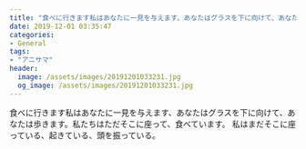 ```yaml
---
title: "食べに行きます私はあなたに一見を与えます、あなたはグラスを下に向けて、あなたは歩きます。"
date: 2019-12-01 03:35:47
categories:
- General
tags:
- "アニサマ"
header:
  image: /assets/images/20191201033231.jpg
  og_image: /assets/images/20191201033231.jpg
---
```


食べに行きます私はあなたに一見を与えます、あなたはグラスを下に向けて、あなたは歩きます。私たちはただそこに座って、食べています。 ‬‬‬‬‬‬‬‬‬‬‬‬‬‬‬‬‬‬‬‬‬‬‬‬‬‬‬‬‬‬‬‬‬‬‬‬‬‬‬‬‬‬‬‬‬‬‬‬‬‬ ‬‬‬‬‬‬‬‬‬‬‬‬‬‬‬‬‬‬‬‬‬‬‬‬‬‬‬‬‬‬‬‬‬‬‬‬‬‬‬‬‬‬‬‬‬‬‬‬‬‬私はまだそこに座っている、起きている、頭を振っている。 ‬‬‬‬‬‬‬‬‬‬‬‬‬‬‬‬‬‬‬‬‬‬‬‬‬‬‬‬‬‬‬‬‬‬‬‬‬‬‬‬‬‬‬‬‬‬‬‬‬‬ ‬‬‬‬‬‬‬‬‬‬‬‬‬‬‬‬‬‬‬‬‬‬‬‬‬‬‬‬‬‬‬‬‬‬‬‬‬‬‬‬‬‬‬‬‬‬‬‬‬‬ ‬‬‬‬‬‬‬‬‬‬‬‬‬‬‬‬‬‬‬
